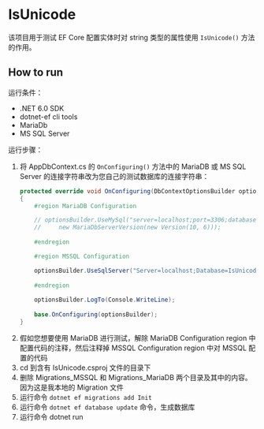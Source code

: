 # IsUnicode

该项目用于测试 EF Core 配置实体时对 string 类型的属性使用 `IsUnicode()` 方法的作用。

## How to run

运行条件：

- .NET 6.0 SDK
- dotnet-ef cli tools
- MariaDb
- MS SQL Server

运行步骤：

1. 将 AppDbContext.cs 的 `OnConfiguring()` 方法中的 MariaDB 或 MS SQL Server 的连接字符串改为您自己的测试数据库的连接字符串：
   ```c#
   protected override void OnConfiguring(DbContextOptionsBuilder optionsBuilder)
   {
       #region MariaDB Configuration
   
       // optionsBuilder.UseMySql("server=localhost;port=3306;database=is_unicode_test;user=root;password=password;",
       //     new MariaDbServerVersion(new Version(10, 6)));
       
       #endregion
   
       #region MSSQL Configuration
   
       optionsBuilder.UseSqlServer("Server=localhost;Database=IsUnicodeTest;User Id=sa;Password=Password01!;");
       
       #endregion
       
       optionsBuilder.LogTo(Console.WriteLine);
       
       base.OnConfiguring(optionsBuilder);
   }
   ```
2. 假如您想要使用 MariaDB 进行测试，解除 MariaDB Configuration region 中配置代码的注释，然后注释掉 MSSQL Configuration region 中对 MSSQL 配置的代码
3. cd 到含有 IsUnicode.csproj 文件的目录下
4. 删除 Migrations_MSSQL 和 Migrations_MariaDB 两个目录及其中的内容。因为这是我本地的 Migration 文件
5. 运行命令 `dotnet ef migrations add Init`
6. 运行命令 `dotnet ef database update` 命令，生成数据库
7. 运行命令 dotnet run